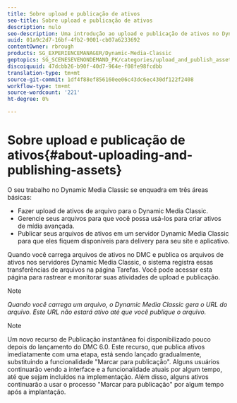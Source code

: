 ```yaml
---
title: Sobre upload e publicação de ativos
seo-title: Sobre upload e publicação de ativos
description: nulo
seo-description: Uma introdução ao upload e publicação de ativos no Dynamic Media Classic.
uuid: 01a9c2d7-16bf-4fb2-9001-cb07a6233692
contentOwner: rbrough
products: SG_EXPERIENCEMANAGER/Dynamic-Media-Classic
geptopics: SG_SCENESEVENONDEMAND_PK/categories/upload_and_publish_assets
discoiquuid: 47dcbb26-b90f-40d7-964e-f08fe98fcdbb
translation-type: tm+mt
source-git-commit: 1df4f88ef856160ee06c43dc6ec430df122f2408
workflow-type: tm+mt
source-wordcount: '221'
ht-degree: 0%

---
```



# Sobre upload e publicação de ativos{#about-uploading-and-publishing-assets}

O seu trabalho no Dynamic Media Classic se enquadra em três áreas básicas:

* Fazer upload de ativos de arquivo para o Dynamic Media Classic.
* Gerencie seus arquivos para que você possa usá-los para criar ativos de mídia avançada.
* Publicar seus arquivos de ativos em um servidor Dynamic Media Classic para que eles fiquem disponíveis para delivery para seu site e aplicativo.

Quando você carrega arquivos de ativos no DMC e publica os arquivos de ativos nos servidores Dynamic Media Classic, o sistema registra essas transferências de arquivos na página Tarefas. Você pode acessar esta página para rastrear e monitorar suas atividades de upload e publicação.

>[!NOTE]
>
>*Quando você carrega um arquivo, o Dynamic Media Classic gera o URL do arquivo. Este URL não estará ativo até que você publique o arquivo.*

>[!NOTE]
>
>Um novo recurso de Publicação instantânea foi disponibilizado pouco depois do lançamento do DMC 6.0. Este recurso, que publica ativos imediatamente com uma etapa, está sendo lançado gradualmente, substituindo a funcionalidade &quot;Marcar para publicação&quot;. Alguns usuários continuarão vendo a interface e a funcionalidade atuais por algum tempo, até que sejam incluídos na implementação. Além disso, alguns ativos continuarão a usar o processo &quot;Marcar para publicação&quot; por algum tempo após a implantação.
